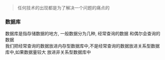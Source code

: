 >任何技术的出现都是为了解决一个问题的痛点的

### 数据库
 数据库是指存储数据的地方, 一般数据分为几种, 经常查询的数据 和偶尔会查询的数据  
 我们把经常查询的数据放进内存型数据库中,不是经常查询的数据放进关系型数据库中,如果数据量较大 放进非关系型数据库中  
 

 
 